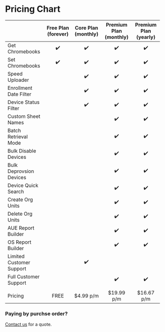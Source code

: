 # Pricing Chart <Badge text="it's worth it"/>


|                           | Free Plan (forever) | Core Plan (monthly) |  Premium Plan (monthly) | Premium Plan (yearly) |
|---------------------------|:-------------------:|:-------------------:|:-----------------------:|:---------------------:|
| Get Chromebooks           |  :heavy_check_mark: |  :heavy_check_mark: |    :heavy_check_mark:   |   :heavy_check_mark:  |
| Set Chromebooks           |  :heavy_check_mark: |  :heavy_check_mark: |    :heavy_check_mark:   |   :heavy_check_mark:  |
| Speed Uploader            |                     |  :heavy_check_mark: |    :heavy_check_mark:   |   :heavy_check_mark:  |
| Enrollment Date Filter    |                     |  :heavy_check_mark: |    :heavy_check_mark:   |   :heavy_check_mark:  |
| Device Status Filter      |                     |  :heavy_check_mark: |    :heavy_check_mark:   |   :heavy_check_mark:  |
| Custom Sheet Names        |                     |                     |    :heavy_check_mark:   |   :heavy_check_mark:  |
| Batch Retrieval Mode      |                     |                     |    :heavy_check_mark:   |   :heavy_check_mark:  |
| Bulk Disable Devices      |                     |                     |    :heavy_check_mark:   |   :heavy_check_mark:  |
| Bulk Deprovsion Devices   |                     |                     |    :heavy_check_mark:   |   :heavy_check_mark:  |
| Device Quick Search       |                     |                     |    :heavy_check_mark:   |   :heavy_check_mark:  |
| Create Org Units          |                     |                     |    :heavy_check_mark:   |   :heavy_check_mark:  |
| Delete Org Units          |                     |                     |    :heavy_check_mark:   |   :heavy_check_mark:  |
| AUE Report Builder        |                     |                     |    :heavy_check_mark:   |   :heavy_check_mark:  |
| OS Report Builder         |                     |                     |    :heavy_check_mark:   |   :heavy_check_mark:  |
| Limited Customer Support  |                     |  :heavy_check_mark: |                         |                       |
| Full Customer Support     |                     |                     |    :heavy_check_mark:   |   :heavy_check_mark:  |
|                           |                     |                     |                         |                       |
| Pricing                   |         FREE        |      $4.99 p/m      |        $19.99 p/m       |       $16.67 p/m      |


### Paying by purchse order? 

[Contact us](mailto:justin@adminremix.com) for a quote.
